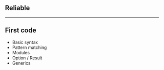 ## Reliable

---

## First code

* Basic syntax
* Pattern matching <!-- .element class="fragment" -->
* Modules <!-- .element class="fragment" -->
* Option / Result <!-- .element class="fragment" -->
* Generics <!-- .element class="fragment" -->

